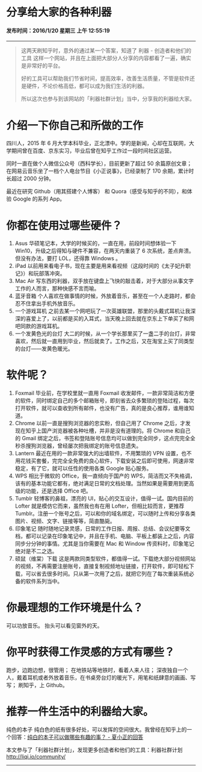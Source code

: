 分享给大家的各种利器
===

#### 发布时间：2016/1/20 星期三 上午 12:55:19 

----------

> 这两天刷知乎时，意外的通过某一个答案，知道了 利器 - 创造者和他们的工具 这样一个网站，并且在上面把大部分人分享的内容都看了一遍，确实是非常好的平台。
> 
> 好的工具可以帮助我们节省时间，提高效率，改善生活质量，不管是软件还是硬件，不论价格高低，都可以成为我们生活的利器。
> 
> 所以这次也参与到该网站的「利器社群计划」当中，分享我的利器给大家。

介绍一下你自己和所做的工作
=====

四川人，2015 年 6 月大学本科毕业，正北漂中。学的是新闻，心却在互联网，大学期间曾在百度、京东实习，毕业后曾在知乎工作过一段时间社区运营。

同时一直在做个人微信公众号（西科学长），目前更新了超过 50 余篇原创文章；在网易云音乐坐了一档个人电台节目《小正说事》，已经录制了 170 余期，累计时长超过 2000 分钟。

最近在研究 Github（用其搭建个人博客） 和 Quora（感受与知乎的不同），和体验 Google 的系列 App。

你都在使用过哪些硬件？
=====
1. Asus  华硕笔记本，大学的时候买的，一直在用，前段时间想体验一下 Win10，升级之后得知与硬件不兼容，在两天内重装了 6 次系统，差点奔溃。但没有办法，要打 LOL，还得靠 Windows 。
1. iPad  以前用来看电子书，现在主要是用来看视频（这段时间的《太子妃升职记》）和玩部落冲突。
1. Mac Air  写东西的利器，双手放在键盘上飞快的敲击着，对于大部分从事文字工作的人而言，那种快感不言而喻。
1. 蓝牙音箱  个人喜欢在做事情的时候，外放着音乐，甚至在一个人走路时，都会忍不住拿出手机外放音乐。
1. 一个游戏耳机  之前去某一个网吧玩了一次英雄联盟，那里的头戴式耳机让我深深的喜爱上了，以前都是买的入耳式，当天晚上回去就在京东上下单买了和网吧同款的游戏耳机。
1. 一个发黄色光的台灯  大二的时候，从一个学长那里买了一盏二手的台灯，非常喜欢，然后就一直用到毕业，然后就卖了。工作之后，又在淘宝上买了同类型的台灯——发黄色暖光。


软件呢？
=====
1. Foxmail  毕业前，在学校里就一直用 Foxmail 收发邮件，一款非常简洁和方便的软件，同时绑定自己的多个邮箱账号，即刻省去众多繁琐的登陆过程，每次打开软件，就可以查收到所有邮件，也没有广告，真的是良心推荐，谁用谁知道。
1. Chrome  以前一直是搜狗浏览器的忠实粉，但自己用了 Chrome 之后，才发现在知乎上国产浏览器被各种吐槽，并非是没有道理的。将 Chrome 和自己的 Gmail 绑定之后，书签和登陆账号信息均可以做到完全同步，这点完完全全秒杀搜狗浏览器，曾经屡次把我绑定的账号信息遗失。
1. Lantern  最近在用的一款非常强大的出墙软件，不用繁琐的 VPN 设置，也不用花钱买套餐，完完全全免费的良心软件，下载安装之后即可使用，网速非常稳定，有了它，就可以任性的使用各类 Google 贴心服务。
1. WPS  相比于微软的 Office，我一直倾向于国产的 WPS，简洁而又不失格调，该有的基本功能它都有，绝对满足日常的文档处理。当然如果是需要用到更高级的功能，还是选择 Office 吧。
1. Tumblr  轻博客的鼻祖，漂亮的 UI，贴心的交互设计，值得一试。国内目前的 Lofter 就是模仿它而来，虽然我也有在用 Lofter，但相比较而言，更推荐 Tumblr。注册一个账号之后，可以和你的域名绑定，可以随时上传和分享各类图片、视频、文字、链接等等，简直酷毙。
1. 印象笔记  随时随地记录灵感，日常的工作日报、周报、总结、会议纪要等文档，都可以记录在印象笔记中，并且在手机、电脑、平板上都装上之后，内容同步分分钟的事情。尤其是当你需要在 Mac 和 Window 传资料时，印象笔记绝对是不二之选。
1. 硕鼠（维棠）下载  这是两款同类型软件，都值得一试。下载绝大部分视频网站的视频，不再需要注册账号，直接复制视频地址链接，打开软件，即可轻松下载，可以省去很多时间。只从第一次用了之后，就把它列在了每次重装系统必备的软件系列当中。


你最理想的工作环境是什么？
=====
可以功放音乐。
抬头可以看见窗外的天。

你平时获得工作灵感的方式有哪些？
=====
跑步，边跑边想，很管用；
在地铁站等地铁时，看着人来人往；
深夜独自一个人，戴着耳机或者外放着音乐，在书桌旁台灯的暖光下，用笔和纸肆意的画画、写写；
刷知乎，上 Github。


推荐一件生活中的利器给大家。
=====
纯色的本子  纯白色的纸有很多好处，可以发挥的空间很大。我曾经在知乎上的一个回答：[纯白的本子可以做哪些有趣的事？ - 夏小正的回答](https://www.zhihu.com/question/26240947/answer/41421521)



本文参与了「利器社群计划」，发现更多创造者和他们的工具：利器社群计划 http://liqi.io/community/



----------


<!-- UY 在线评论代码-->
<div id="uyan_frame"></div>
<script type="text/javascript" src="http://v2.uyan.cc/code/uyan.js?uid=2076107"></script>
<!-- UY END -->
